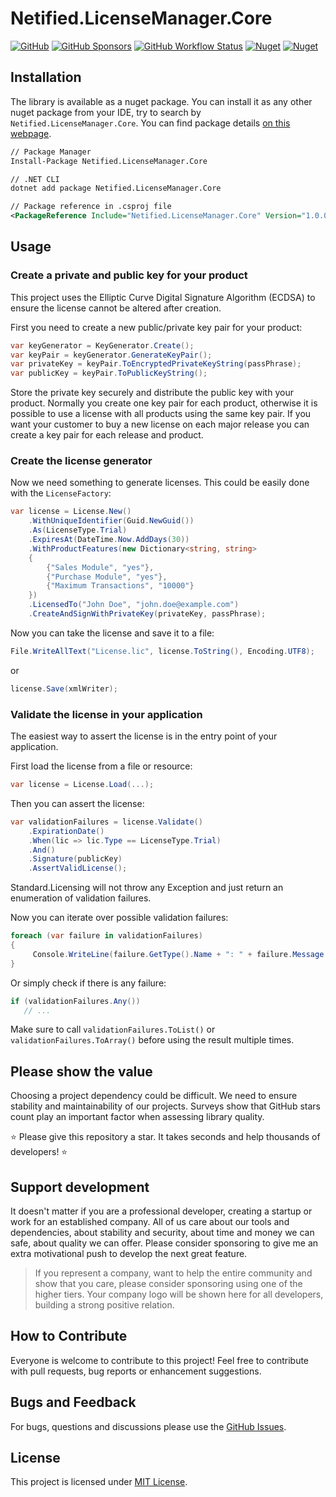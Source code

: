 # Netified.LicenseManager.Core

[![GitHub](https://img.shields.io/github/license/netified/license-manager-core?style=for-the-badge)](#)
[![GitHub Sponsors](https://img.shields.io/github/sponsors/netified?style=for-the-badge)](#)
[![GitHub Workflow Status](https://img.shields.io/github/workflow/status/netified/license-manager-core/Continuous%20integration?style=for-the-badge)](#)
[![Nuget](https://img.shields.io/nuget/dt/Netified.LicenseManager.Core?style=for-the-badge)](#)
[![Nuget](https://img.shields.io/nuget/v/Netified.LicenseManager.Core?style=for-the-badge)](#)

## Installation

The library is available as a nuget package. You can install it as any other nuget package from your IDE, try to search by `Netified.LicenseManager.Core`. You can find package details [on this webpage](https://github.com/netified/license-manager-core).

```xml
// Package Manager
Install-Package Netified.LicenseManager.Core

// .NET CLI
dotnet add package Netified.LicenseManager.Core

// Package reference in .csproj file
<PackageReference Include="Netified.LicenseManager.Core" Version="1.0.0" />
```

## Usage

### Create a private and public key for your product

This project uses the Elliptic Curve Digital Signature Algorithm (ECDSA) to ensure the license cannot be altered after creation.

First you need to create a new public/private key pair for your product:

```csharp
var keyGenerator = KeyGenerator.Create(); 
var keyPair = keyGenerator.GenerateKeyPair(); 
var privateKey = keyPair.ToEncryptedPrivateKeyString(passPhrase);  
var publicKey = keyPair.ToPublicKeyString();
```

Store the private key securely and distribute the public key with your product.
Normally you create one key pair for each product, otherwise it is possible to use a license with all products using the same key pair.
If you want your customer to buy a new license on each major release you can create a key pair for each release and product.

### Create the license generator

Now we need something to generate licenses.
This could be easily done with the `LicenseFactory`:

```csharp
var license = License.New()  
    .WithUniqueIdentifier(Guid.NewGuid())  
    .As(LicenseType.Trial)  
    .ExpiresAt(DateTime.Now.AddDays(30))
    .WithProductFeatures(new Dictionary<string, string>
    {  
        {"Sales Module", "yes"},  
        {"Purchase Module", "yes"},  
        {"Maximum Transactions", "10000"}  
    })  
    .LicensedTo("John Doe", "john.doe@example.com")  
    .CreateAndSignWithPrivateKey(privateKey, passPhrase);
```

Now you can take the license and save it to a file:

```csharp
File.WriteAllText("License.lic", license.ToString(), Encoding.UTF8);
```

or

```csharp
license.Save(xmlWriter);
```

### Validate the license in your application

The easiest way to assert the license is in the entry point of your application.

First load the license from a file or resource:

```csharp
var license = License.Load(...);
```

Then you can assert the license:

```csharp
var validationFailures = license.Validate()  
    .ExpirationDate()  
    .When(lic => lic.Type == LicenseType.Trial)  
    .And()  
    .Signature(publicKey)  
    .AssertValidLicense();
```

Standard.Licensing will not throw any Exception and just return an enumeration of validation failures.

Now you can iterate over possible validation failures:

```csharp
foreach (var failure in validationFailures)
{
     Console.WriteLine(failure.GetType().Name + ": " + failure.Message + " - " + failure.HowToResolve)
}
```

Or simply check if there is any failure:

```csharp
if (validationFailures.Any())
   // ...
```

Make sure to call `validationFailures.ToList()` or `validationFailures.ToArray()` before using the result multiple times.

## Please show the value

Choosing a project dependency could be difficult. We need to ensure stability and maintainability of our projects.
Surveys show that GitHub stars count play an important factor when assessing library quality.

⭐ Please give this repository a star. It takes seconds and help thousands of developers! ⭐

## Support development

It doesn't matter if you are a professional developer, creating a startup or work for an established company.
All of us care about our tools and dependencies, about stability and security, about time and money we can safe, about quality we can offer.
Please consider sponsoring to give me an extra motivational push to develop the next great feature.

> If you represent a company, want to help the entire community and show that you care, please consider sponsoring using one of the higher tiers.
Your company logo will be shown here for all developers, building a strong positive relation.

## How to Contribute

Everyone is welcome to contribute to this project! Feel free to contribute with pull requests, bug reports or enhancement suggestions.

## Bugs and Feedback

For bugs, questions and discussions please use the [GitHub Issues](https://github.com/netified/license-manager-core/issues).

## License

This project is licensed under [MIT License](https://github.com/netified/license-manager-core/blob/main/LICENSE).
